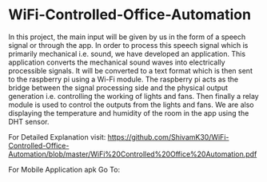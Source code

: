 # WiFi-Controlled-Office-Automation
In this project, the main input will be given by us in the form of a speech signal or through the app. In order to process this speech signal which is primarily mechanical i.e. sound, we have developed an application. This application converts the mechanical sound waves into electrically processible signals. It will be converted to a text format which is then sent to the raspberry pi using a Wi-Fi module. The raspberry pi acts as the bridge between the signal processing side and the physical output generation i.e. controlling the working of lights and fans. Then finally a relay module is used to control the outputs from the lights and fans. We are also displaying the temperature and humidity of the room in the app using the DHT sensor.

For Detailed Explanation visit: https://github.com/ShivamK30/WiFi-Controlled-Office-Automation/blob/master/WiFi%20Controlled%20Office%20Automation.pdf

For Mobile Application apk Go To: 
